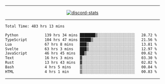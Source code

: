 <a href="https://www.github.com/ripavoid" target="_blank" rel="noreferrer">

-------

<div align='center'>
    <a href='https://discordapp.com/users/825178146797518881'>
        <img align='center' alt='discord-stats' src='https://api.discord-status.me/825178146797518881?nitro&boost=4&gradient=%231e0b1a%2C%23000000%2C%23000000%2C%23160316'></img>
    </a>
</div>

-------

<!--START_SECTION:waka-->

```txt
Total Time: 483 hrs 13 mins

Python            139 hrs 34 mins ███████▒░░░░░░░░░░░░░░░░░   28.72 %
TypeScript        104 hrs 47 mins █████▒░░░░░░░░░░░░░░░░░░░   21.56 %
Lua               67 hrs 8 mins   ███▒░░░░░░░░░░░░░░░░░░░░░   13.81 %
Svelte            63 hrs 3 mins   ███▒░░░░░░░░░░░░░░░░░░░░░   12.97 %
JavaScript        46 hrs 45 mins  ██▒░░░░░░░░░░░░░░░░░░░░░░   09.62 %
Text              16 hrs 3 mins   ▓░░░░░░░░░░░░░░░░░░░░░░░░   03.30 %
Rust              13 hrs 43 mins  ▓░░░░░░░░░░░░░░░░░░░░░░░░   02.82 %
Bash              4 hrs 5 mins    ▒░░░░░░░░░░░░░░░░░░░░░░░░   00.84 %
HTML              4 hrs 1 min     ▒░░░░░░░░░░░░░░░░░░░░░░░░   00.83 %
```

<!--END_SECTION:waka-->

-------
